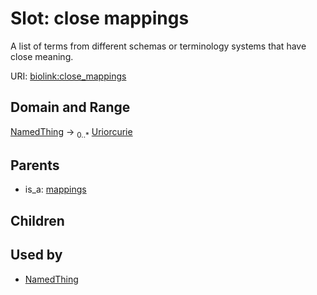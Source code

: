 
# Slot: close mappings


A list of terms from different schemas or terminology systems that have close meaning.

URI: [biolink:close_mappings](https://w3id.org/biolink/vocab/close_mappings)

## Domain and Range

[NamedThing](NamedThing.md) ->  <sub>0..*</sub> [Uriorcurie](Uriorcurie.md)

## Parents

 *  is_a: [mappings](mappings.md)

## Children


## Used by

 * [NamedThing](NamedThing.md)
